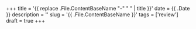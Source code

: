 +++
title = '{{ replace .File.ContentBaseName "-" " " | title }}'
date = {{ .Date }}
description = ''
slug = '{{ .File.ContentBaseName }}'
tags = ['review']
draft = true
+++
